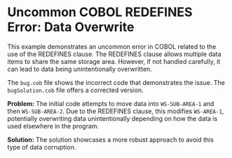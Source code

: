 # Uncommon COBOL REDEFINES Error: Data Overwrite

This example demonstrates an uncommon error in COBOL related to the use of the REDEFINES clause.  The REDEFINES clause allows multiple data items to share the same storage area. However, if not handled carefully, it can lead to data being unintentionally overwritten.

The `bug.cob` file shows the incorrect code that demonstrates the issue. The `bugSolution.cob` file offers a corrected version.

**Problem:** The initial code attempts to move data into `WS-SUB-AREA-1` and then `WS-SUB-AREA-2`.  Due to the REDEFINES clause, this modifies `WS-AREA-1`, potentially overwriting data unintentionally depending on how the data is used elsewhere in the program.

**Solution:**  The solution showcases a more robust approach to avoid this type of data corruption.